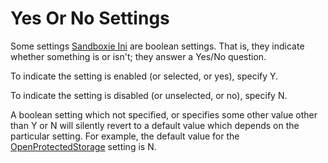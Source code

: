# Yes Or No Settings

Some settings [Sandboxie Ini](SandboxieIni.md) are boolean settings. That is, they indicate whether something is or isn't; they answer a Yes/No question.

To indicate the setting is enabled (or selected, or yes), specify Y.

To indicate the setting is disabled (or unselected, or no), specify N.

A boolean setting which not specified, or specifies some other value other than Y or N will silently revert to a default value which depends on the particular setting. For example, the default value for the [OpenProtectedStorage](OpenProtectedStorage.md) setting is N.
